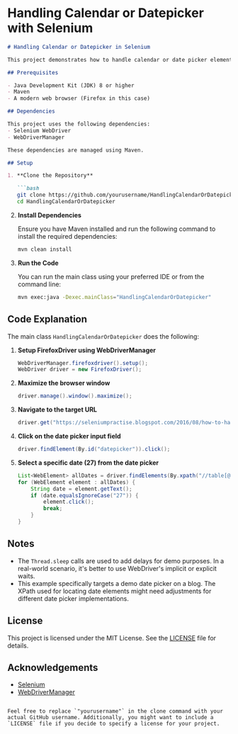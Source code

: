 # Handling Calendar or Datepicker with Selenium


```markdown
# Handling Calendar or Datepicker in Selenium

This project demonstrates how to handle calendar or date picker elements using Selenium WebDriver with Java. It includes the setup of WebDriverManager for managing FirefoxDriver and automates the process of selecting a specific date from a date picker.

## Prerequisites

- Java Development Kit (JDK) 8 or higher
- Maven
- A modern web browser (Firefox in this case)

## Dependencies

This project uses the following dependencies:
- Selenium WebDriver
- WebDriverManager

These dependencies are managed using Maven.

## Setup

1. **Clone the Repository**

   ```bash
   git clone https://github.com/yourusername/HandlingCalendarOrDatepicker.git
   cd HandlingCalendarOrDatepicker
   ```

2. **Install Dependencies**

   Ensure you have Maven installed and run the following command to install the required dependencies:

   ```bash
   mvn clean install
   ```

3. **Run the Code**

   You can run the main class using your preferred IDE or from the command line:

   ```bash
   mvn exec:java -Dexec.mainClass="HandlingCalendarOrDatepicker"
   ```

## Code Explanation

The main class `HandlingCalendarOrDatepicker` does the following:

1. **Setup FirefoxDriver using WebDriverManager**

   ```java
   WebDriverManager.firefoxdriver().setup();
   WebDriver driver = new FirefoxDriver();
   ```

2. **Maximize the browser window**

   ```java
   driver.manage().window().maximize();
   ```

3. **Navigate to the target URL**

   ```java
   driver.get("https://seleniumpractise.blogspot.com/2016/08/how-to-handle-calendar-in-selenium.html");
   ```

4. **Click on the date picker input field**

   ```java
   driver.findElement(By.id("datepicker")).click();
   ```

5. **Select a specific date (27) from the date picker**

   ```java
   List<WebElement> allDates = driver.findElements(By.xpath("//table[@class='ui-datepicker-calendar']//td"));
   for (WebElement element : allDates) {
       String date = element.getText();
       if (date.equalsIgnoreCase("27")) {
           element.click();
           break;
       }
   }
   ```

## Notes

- The `Thread.sleep` calls are used to add delays for demo purposes. In a real-world scenario, it's better to use WebDriver's implicit or explicit waits.
- This example specifically targets a demo date picker on a blog. The XPath used for locating date elements might need adjustments for different date picker implementations.

## License

This project is licensed under the MIT License. See the [LICENSE](LICENSE) file for details.

## Acknowledgements

- [Selenium](https://www.selenium.dev/)
- [WebDriverManager](https://github.com/bonigarcia/webdrivermanager)
```

Feel free to replace `"yourusername"` in the clone command with your actual GitHub username. Additionally, you might want to include a `LICENSE` file if you decide to specify a license for your project.
